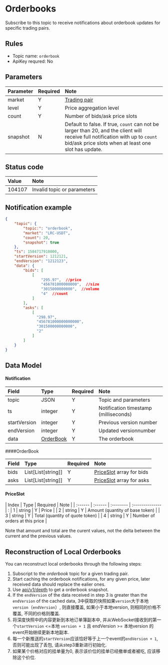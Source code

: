 # Orderbooks

Subscribe to this topic to receive notifications about orderbook updates for specific trading pairs.

## Rules

- Topic name: `orderbook`
- ApiKey requred: No


## Parameters

|  Parameter |  Required |             Note                |
| :---- | :------ |:--------------------------------- |
| market | Y | [Trading pair](../dex_apis/getMarkets.md)|
| level | Y | Price aggregation level |
| count | Y | Number of bids/ask price slots |
| snapshot |N | Default to false. If true, `count` can not be larger than 20, and the client will receive full notification with up to `count` bid/ask price slots when at least one slot has update.|

## Status code

| Value |                Note                |
| :---- | :--------------------------------- |
| 104107 | Invalid topic or parameters|

## Notification example

```json
{
    "topic": {
        "topic:": "orderbook",
        "market": "LRC-USDT",
        "count": 20,
        "snapshot": true
    },
    "ts": 1584717910000,
    "startVersion": 1212121,
    "endVersion": "1212123",
    "data": {
        "bids": [
            [
                "295.97",  //price
                "456781000000000",  //size
                "3015000000000",  //volume
                "4"  //count
            ]
        ],
        "asks": [
            [
              "298.97",
              "456781000000000000",
              "301500000000000",
              "2"
            ]
        ]
    }
}
```

## Data Model

#### Notification

|     Field     |      Type       | Required |         Note         |    
| :---------- | :------------- | :------ | :------------------ | 
| topic |       JSON        |    Y    | Topic and parameters |  
|      ts      |     integer     |    Y    |       Notification timestamp (milliseconds)       |  
| startVersion |     integer     |    Y    | Previous version number |     
|  endVersion  |     integer     |    Y    | Updated versionnumber |     
|     data     | [OrderBook](#orderbook) |    Y    |       The orderbook       |     

####<span id="orderbook">OrderBook</span>

| Field | Type                           | Required | Note     | 
| :---- | :------------------------------ | :-------- | :-------- |
| bids | List\[List\[string\]] | Y       | [PriceSlot](#slot) array for bids |
| asks | List\[List\[string\]]| Y       | [PriceSlot](#slot) array for asks  | 

#### <span id = "slot">PriceSlot</span>

| Index  | Type   | Required | Note           | 
| :------ | :------ | :-------- | :-------------- | :
|    1     | string | Y       | Price           | 
|    2     | string | Y       | Amount (quantity of base token)         | 
|    3     | string | Y       | Total (quantity of quote token)    |
|    4     | string | Y       | Number of orders at this price | 


Note that amount and total are the curent values, not the delta between the current and the previous values.

## Reconstruction of Local Orderbooks

You can reconstruct local orderbooks through the following steps:


1. Subscript to the *orderbook* topic for a given trading pair.
2. Start caching the orderbook notifications, for any given price, later received data should replace the ealier ones.
3. Use [api/v1/depth](../dex_apis/getDepth.md) to get a orderbook snapshot.
4. If the `endVersion` of the data received in step 3 is greater than the `endVersion` of the cached data, 3中获取的快照如果`version`大于本地`version`（`endVersion`）, 则直接覆盖, 如果小于本地version, 则相同的价格不覆盖, 不同的价格则覆盖.
5. 将深度快照中的内容更新到本地订单簿副本中, 并从WebSocket接收到的第一个`startVersion` <=本地 `version + 1` 且 endVersion >= 本地version 的event开始继续更新本地副本.
6. 每一个新推送的`startVersion`应该恰好等于上一个event的`endVersion + 1`, 否则可能出现了丢包, 请从step3重新进行初始化.
7. 如果某个价格对应的挂单量为0, 表示该价位的挂单已经撤单或者被吃, 应该移除这个价位.